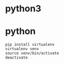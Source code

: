 # python3

# python

```shell
pip install virtualenv
virtualenv venv
source venv/bin/activate
deactivate
```

